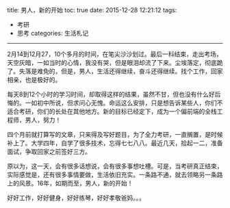 title: 男人，新的开始
toc: true
date: 2015-12-28 12:21:12
tags: 
- 考研
- 思考
categories: 生活札记
---

2月14到12月27，10个多月的时间，在笔尖沙沙划过。最后一科结束，走出考场，天空灰暗，一如当时的心情，我没有哭，但是眼泪却流了下来。尘埃落定，彻底跪了。失落是难免的，但是，男人，生活还得继续，奋斗还得继续。找个工作，回家相亲，也是极好的。

每天8到12个小时的学习时间，却取得这样的结果，虽然不甘，但也没有什么好后悔的。一如初中所说，但求问心无愧。命运这么安排，只是想告诉某些人，你们不适合考研，你们的长处在其他地方。新的目标已经定下，成为一个偏前端的全栈工程师，男人，努力！

四个月前就打算写的文章，只来得及写好题目，为了全力考研，一直搁置，是时候补上了。大学四年，自学了很多技术，忘得七七八八。最近几天，拾起一二，准备面试，争取回家之前签好三方。

<!--more-->

原以为，这一天，会有很多话想说，会有很多事想吐槽。可是，当考研真正结束，实际感觉是，还有很多事情要做，生活依旧充实。一条路不通，就去领略另一条路上的风景。16年，如期而至，男人，新的开始！

好好工作，好好健身，好好练琴，好好孝敬爸妈。。。



